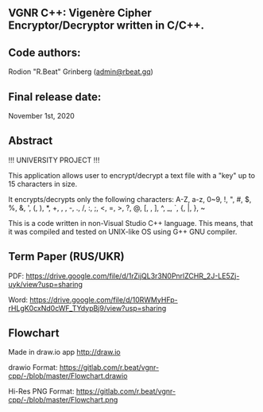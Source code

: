 VGNR C++: 
Vigenère Cipher Encryptor/Decryptor written in C/C++. 
------------------------------------

Code authors:
---------------------
Rodion "R.Beat" Grinberg (<admin@rbeat.gq>)

Final release date:
-----------------------
November 1st, 2020

Abstract
----------------------
!!! UNIVERSITY PROJECT !!!

This application allows user to encrypt/decrypt a text file with a "key" up to 15 characters in size.

It encrypts/decrypts only the following characters: 
A-Z, a-z, 0~9, !, ", #, $, %, &, ', (, ), *, +, , , -, ., /, :, ;, <, =, >, ?, @, [, \, ], ^, _, `, {, |, }, ~

This is a code written in non-Visual Studio C++ language.
This means, that it was compiled and tested on UNIX-like OS using G++ GNU compiler.

Term Paper (RUS/UKR)
----------------------
PDF:    https://drive.google.com/file/d/1rZijQL3r3N0PnrlZCHR_2J-LE5Zj-uyk/view?usp=sharing

Word:   https://drive.google.com/file/d/10RWMyHFp-rHLgK0cxNd0cWF_TYdypBj9/view?usp=sharing


Flowchart
----------------------
Made in draw.io app <http://draw.io>

drawio Format:      https://gitlab.com/r.beat/vgnr-cpp/-/blob/master/Flowchart.drawio

Hi-Res PNG Format:  https://gitlab.com/r.beat/vgnr-cpp/-/blob/master/Flowchart.png

